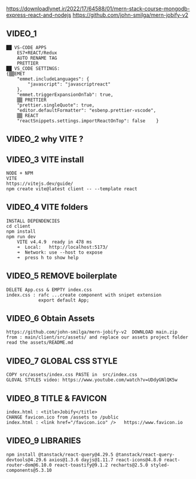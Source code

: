 https://downloadlynet.ir/2022/17/64588/01/mern-stack-course-mongodb-express-react-and-nodejs
https://github.com/john-smilga/mern-jobify-v2


## VIDEO_1
    ██ VS-CODE APPS
        ES7+REACT/Redux
        AUTO RENAME TAG
        PRETTIER
    ██ VS_CODE SETTINGS:
    {▒▒EMET
        "emmet.includeLanguages": {
            "javascript": "javascriptreact"
        },
        "emmet.triggerExpansionOnTab": true,
        ▒▒ PRETTIER
        "prettier.singleQuote": true,
        "editor.defaultFormatter": "esbenp.prettier-vscode",
        ▒▒ REACT
        "reactSnippets.settings.importReactOnTop": false    }

## VIDEO_2  why VITE ?

## VIDEO_3  VITE install
    NODE + NPM
    VITE 
    https://vitejs.dev/guide/
    npm create vite@latest client -- --template react

## VIDEO_4 VITE folders
    INSTALL DEPENDENCIES
    cd client
    npm install
    npm run dev
        VITE v4.4.9  ready in 478 ms
        ➜  Local:   http://localhost:5173/
        ➜  Network: use --host to expose
        ➜  press h to show help

## VIDEO_5 REMOVE boilerplate
    DELETE App.css & EMPTY index.css
    index.css : rafc ...create component with snipet extension
                export default App;

##  VIDEO_6 Obtain Assets
    https://github.com/john-smilga/mern-jobify-v2  DOWNLOAD main.zip
    from : main/client/src/assets/ and replace our assets project folder
    read the assets/README.md

##  VIDEO_7 GLOBAL CSS STYLE
    COPY src/assets/index.css PASTE in  src/index.css
    GLOVAL STYLES video: https://www.youtube.com/watch?v=UDdyGNlQK5w
    
##  VIDEO_8 TITLE & FAVICON
    index.html : <title>Jobify</title>
    CHANGE favicon.ico from /assets to /public
    index.html : <link href="/favicon.ico" />   https://www.favicon.io


##  VIDEO_9 LIBRARIES
    npm install @tanstack/react-query@4.29.5 @tanstack/react-query-devtools@4.29.6 axios@1.3.6 dayjs@1.11.7 react-icons@4.8.0 react-router-dom@6.10.0 react-toastify@9.1.2 recharts@2.5.0 styled-components@5.3.10